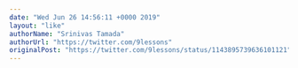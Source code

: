 ```yaml
---
date: "Wed Jun 26 14:56:11 +0000 2019"
layout: "like"
authorName: "Srinivas Tamada"
authorUrl: "https://twitter.com/9lessons"
originalPost: "https://twitter.com/9lessons/status/1143895739636101121"
---
```

